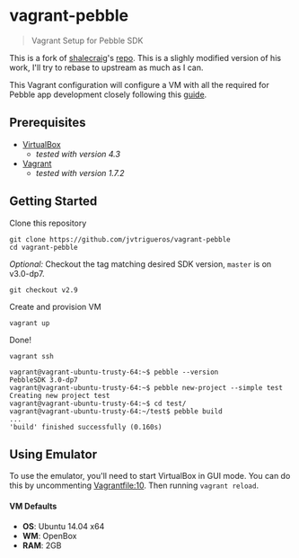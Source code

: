 # vagrant-pebble
> Vagrant Setup for Pebble SDK

This is a fork of [shalecraig](https://github.com/shalecraig)'s
[repo](https://github.com/shalecraig/vagrant-pebble).
This is a slighly modified version of his work, I'll try to rebase to upstream as
much as I can.

This Vagrant configuration will configure a VM with all the required for
Pebble app development closely following this [guide](http://developer.getpebble.com/sdk/install/linux/).

## Prerequisites

- [VirtualBox](https://www.virtualbox.org/wiki/Downloads)
  - _tested with version 4.3_
- [Vagrant](http://www.vagrantup.com/downloads)
  - _tested with version 1.7.2_

## Getting Started

Clone this repository

    git clone https://github.com/jvtrigueros/vagrant-pebble
    cd vagrant-pebble

_Optional:_ Checkout the tag matching desired SDK version, `master` is on v3.0-dp7.

    git checkout v2.9

Create and provision VM

    vagrant up

Done!

    vagrant ssh

    vagrant@vagrant-ubuntu-trusty-64:~$ pebble --version
    PebbleSDK 3.0-dp7
    vagrant@vagrant-ubuntu-trusty-64:~$ pebble new-project --simple test
    Creating new project test
    vagrant@vagrant-ubuntu-trusty-64:~$ cd test/
    vagrant@vagrant-ubuntu-trusty-64:~/test$ pebble build
    ...
    'build' finished successfully (0.160s)

## Using Emulator

To use the emulator, you'll need to start VirtualBox in GUI mode. You can do this by
uncommenting [Vagrantfile:10](https://github.com/jvtrigueros/vagrant-pebble/blob/v3.0-dp7/Vagrantfile#L10).
Then running `vagrant reload`.

#### VM Defaults

- **OS**: Ubuntu 14.04 x64
- **WM**: OpenBox
- **RAM**: 2GB
